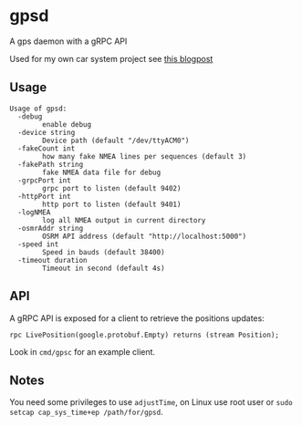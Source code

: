 # gpsd
A gps daemon with a gRPC API

Used for my own car system project see [this blogpost](https://blog.nobugware.com/post/2018/my_own_car_system_raspberry_pi_offline_mapping/)

## Usage
```
Usage of gpsd:
  -debug
        enable debug
  -device string
        Device path (default "/dev/ttyACM0")
  -fakeCount int
        how many fake NMEA lines per sequences (default 3)
  -fakePath string
        fake NMEA data file for debug
  -grpcPort int
        grpc port to listen (default 9402)
  -httpPort int
        http port to listen (default 9401)
  -logNMEA
        log all NMEA output in current directory
  -osmrAddr string
        OSRM API address (default "http://localhost:5000")
  -speed int
        Speed in bauds (default 38400)
  -timeout duration
        Timeout in second (default 4s)
```

## API
A gRPC API is exposed for a client to retrieve the positions updates:
```
rpc LivePosition(google.protobuf.Empty) returns (stream Position);
```

Look in `cmd/gpsc` for an example client.

## Notes
You need some privileges to use `adjustTime`, on Linux use root user or `sudo setcap cap_sys_time+ep /path/for/gpsd`.